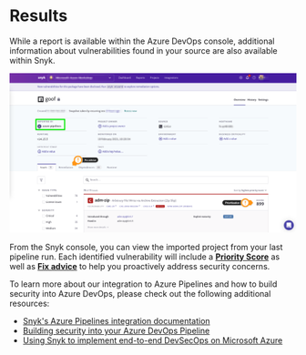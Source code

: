 # Results

While a report is available within the Azure DevOps console, additional information about vulnerabilities found in your source are also available within Snyk.

![](../../../.gitbook/assets/azure-devops-04.png)

From the Snyk console, you can view the imported project from your last pipeline run. Each identified vulnerability will include a [**Priority Score**](https://snyk.io/blog/snyk-priority-score/) as well as [**Fix advice**](https://support.snyk.io/hc/en-us/articles/360006113798-Remediate-your-vulnerabilities) to help you proactively address security concerns. 

To learn more about our integration to Azure Pipelines and how to build security into Azure DevOps, please check out the following additional resources:

* [Snyk's Azure Pipelines integration documentation](https://support.snyk.io/hc/en-us/articles/360004127677-Azure-Pipelines-integration)
* [Building security into your Azure DevOps Pipeline](https://snyk.io/blog/building-security-into-your-azure-devops-pipeline/)
* [Using Snyk to implement end-to-end DevSecOps on Microsoft Azure](https://snyk.io/blog/snyk-support-for-azure-repos-server/)

